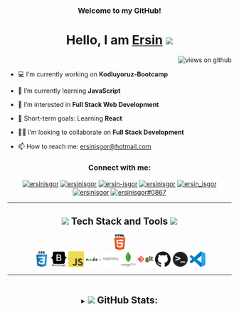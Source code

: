 <h3 align="center">
     Welcome to my GitHub!
</h3>

<h1 align="center">
     Hello, I am <a target="_blank" href="#">Ersin</a>
     </a> <img src="https://user-images.githubusercontent.com/64318469/176737130-33ef105d-385a-43e4-a68e-33ac3f19ab12.gif" height="32" />  
</h1>

<p align="right">
  <img src="https://komarev.com/ghpvc/?username=ersinisgor&label=Profile+Views&color=brightgreen&style=flat-square" alt="views on github" />
</p>

- 💻 I’m currently working on **Kodluyoruz-Bootcamp**<br>
- 📌 I’m currently learning **JavaScript**<br>
- 👀 I’m interested in **Full Stack Web Development**<br>

- 💪 Short-term goals: Learning **React**<br>
- 🤝🏼 I’m looking to collaborate on **Full Stack Development**<br>
- 📫 How to reach me: [ersinisgor@hotmail.com](ersinisgor@hotmail.com)<br>

<h3 align="center">
  Connect with me:
</h3>
<p align="center"><a href="https://codepen.io/ersinisgor" target="blank"><img align="center" src="https://raw.githubusercontent.com/rahuldkjain/github-profile-readme-generator/master/src/images/icons/Social/codepen.svg" alt="ersinisgor" height="24px" width="24px" /></a>
<a href="https://twitter.com/ersinisgor" target="blank"><img align="center" src="https://raw.githubusercontent.com/rahuldkjain/github-profile-readme-generator/master/src/images/icons/Social/twitter.svg" alt="ersinisgor" height="24px" width="24px" /></a>
<a href="https://www.linkedin.com/in/ersin-isgor/" target="blank"><img align="center" src="https://raw.githubusercontent.com/rahuldkjain/github-profile-readme-generator/master/src/images/icons/Social/linked-in-alt.svg" alt="ersin-isgor" height="24px" width="24px" /></a>
<a href="https://stackoverflow.com/users/18836001/ersinisgor" target="blank"><img align="center" src="https://raw.githubusercontent.com/rahuldkjain/github-profile-readme-generator/master/src/images/icons/Social/stack-overflow.svg" alt="ersinisgor" height="24px" width="24px" /></a>
<a href="https://www.instagram.com/ersin_isgor/" target="blank"><img align="center" src="https://raw.githubusercontent.com/rahuldkjain/github-profile-readme-generator/master/src/images/icons/Social/instagram.svg" alt="ersin_isgor" height="24px" width="24px" /></a>
<a href="https://www.hackerrank.com/ersinisgor" target="blank"><img align="center" src="https://raw.githubusercontent.com/rahuldkjain/github-profile-readme-generator/master/src/images/icons/Social/hackerrank.svg" alt="ersinisgor" height="24px" width="24px" /></a>
<a href="https://discord.gg/ersinisgor#0867" target="blank"><img align="center" src="https://raw.githubusercontent.com/rahuldkjain/github-profile-readme-generator/master/src/images/icons/Social/discord.svg" alt="ersinisgor#0867" height="28px" width="28px" /></a>
</p>
<hr>

<h2 align="center">
  <img src="https://media.giphy.com/media/pXo0B7colvXr0sTKxw/giphy.gif" width="20px" >
  Tech Stack and Tools
  <img src="https://media.giphy.com/media/pXo0B7colvXr0sTKxw/giphy.gif" width="20px" >
</h2>
<p align="center">
<code><img alt="HTML5" width="35px" src="https://raw.githubusercontent.com/github/explore/80688e429a7d4ef2fca1e82350fe8e3517d3494d/topics/html/html.png" />
</code>
<code><img alt="CSS3" width="35px" src="https://raw.githubusercontent.com/github/explore/80688e429a7d4ef2fca1e82350fe8e3517d3494d/topics/css/css.png" /></code>
<code><img src="https://raw.githubusercontent.com/devicons/devicon/master/icons/bootstrap/bootstrap-plain-wordmark.svg" alt="bootstrap" width="35px" /></code>
<code><img alt="JavaScript" width="35px" src="https://raw.githubusercontent.com/github/explore/80688e429a7d4ef2fca1e82350fe8e3517d3494d/topics/javascript/javascript.png" /></code>
<code><img alt="nodejs" width="35px" src="https://raw.githubusercontent.com/devicons/devicon/master/icons/nodejs/nodejs-original-wordmark.svg" /></code>
<code><img alt="express" width="35px" src="https://raw.githubusercontent.com/devicons/devicon/master/icons/express/express-original-wordmark.svg" /></code>
<code><img alt="mongodb" width="35px" src="https://raw.githubusercontent.com/devicons/devicon/master/icons/mongodb/mongodb-original-wordmark.svg" /></code>
<code><img alt="Git" width="35px" src="https://raw.githubusercontent.com/github/explore/80688e429a7d4ef2fca1e82350fe8e3517d3494d/topics/git/git.png" /></code>
<code><img alt="GitHub" width="35px" src="https://raw.githubusercontent.com/github/explore/78df643247d429f6cc873026c0622819ad797942/topics/github/github.png" /></code>
<code><img alt="Terminal" width="35px" src="https://raw.githubusercontent.com/github/explore/80688e429a7d4ef2fca1e82350fe8e3517d3494d/topics/terminal/terminal.png" /></code>
<code><img alt="Visual Studio Code" width="35px" src="https://raw.githubusercontent.com/github/explore/80688e429a7d4ef2fca1e82350fe8e3517d3494d/topics/visual-studio-code/visual-studio-code.png" /></code>
</p>
<hr>

<details align=center>
  <summary>
    <h2 style="display: inline-block;">
      <img src="https://media.giphy.com/media/2zeiYrwEPsOqTszYQm/giphy.gif" width="25px" >
      GitHub Stats:
    </h2>
  </summary>

<div align=center>
  <a href="https://github-readme-streak-stats.herokuapp.com/?user=ersinisgor&theme=algolia&hide_border=true" title="Open in new tab">
    <img align="left" width=390 src="https://github-readme-streak-stats.herokuapp.com/?user=ersinisgor&theme=algolia&hide_border=true" alt="zumrudu-anka" />
  </a>
  <a href="https://github-readme-streak-stats.herokuapp.com/?user=ersinisgor&theme=algolia&hide_border=true" title="Open in new tab">
    <img align="right" width=390 src="https://github-readme-stats.vercel.app/api?username=ersinisgor&show_icons=true&theme=algolia&hide_border=true" />
  </a>
</div>
<br><br><br><br><br><br><br><br>
<div align=center>
  <a href="https://github-readme-stats.vercel.app/api/top-langs/?username=ersinisgor&theme=algolia&langs_count=8&layout=compact&hide_border=true" title="Open in new tab">
    <img width=390 align="center" src="https://github-readme-stats.vercel.app/api/top-langs/?username=ersinisgor&theme=algolia&langs_count=8&layout=compact&hide_border=true" />
  </a>
</div>
</details>
